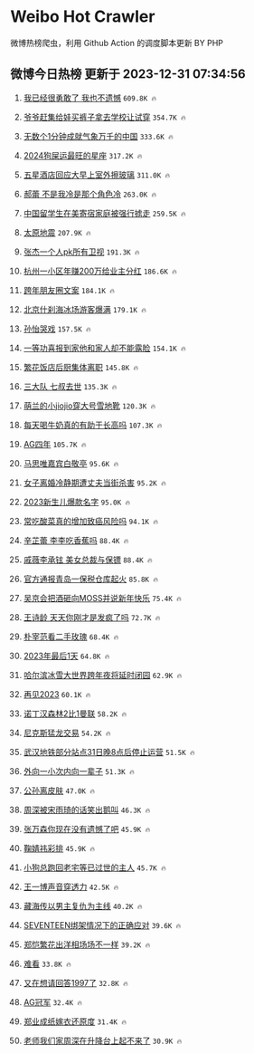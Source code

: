 # Weibo Hot Crawler 



微博热榜爬虫，利用 Github Action 的调度脚本更新 BY PHP 


## 微博今日热榜 更新于 2023-12-31 07:34:56 
1. [我已经很勇敢了 我也不遗憾](https://s.weibo.com/weibo?q=%E6%88%91%E5%B7%B2%E7%BB%8F%E5%BE%88%E5%8B%87%E6%95%A2%E4%BA%86%20%E6%88%91%E4%B9%9F%E4%B8%8D%E9%81%97%E6%86%BE&t=31&band_rank=1&Refer=top) `609.8K 🔥` 

1. [爷爷赶集给娃买裤子拿去学校让试穿](https://s.weibo.com/weibo?q=%23%E7%88%B7%E7%88%B7%E8%B5%B6%E9%9B%86%E7%BB%99%E5%A8%83%E4%B9%B0%E8%A3%A4%E5%AD%90%E6%8B%BF%E5%8E%BB%E5%AD%A6%E6%A0%A1%E8%AE%A9%E8%AF%95%E7%A9%BF%23&t=31&band_rank=2&Refer=top) `354.7K 🔥` 

1. [无数个1分钟成就气象万千的中国](https://s.weibo.com/weibo?q=%23%E6%97%A0%E6%95%B0%E4%B8%AA1%E5%88%86%E9%92%9F%E6%88%90%E5%B0%B1%E6%B0%94%E8%B1%A1%E4%B8%87%E5%8D%83%E7%9A%84%E4%B8%AD%E5%9B%BD%23&t=31&band_rank=3&Refer=top) `333.6K 🔥` 

1. [2024狗屎运最旺的星座](https://s.weibo.com/weibo?q=%232024%E7%8B%97%E5%B1%8E%E8%BF%90%E6%9C%80%E6%97%BA%E7%9A%84%E6%98%9F%E5%BA%A7%23&t=31&band_rank=4&Refer=top) `317.2K 🔥` 

1. [五星酒店回应大早上室外擦玻璃](https://s.weibo.com/weibo?q=%23%E4%BA%94%E6%98%9F%E9%85%92%E5%BA%97%E5%9B%9E%E5%BA%94%E5%A4%A7%E6%97%A9%E4%B8%8A%E5%AE%A4%E5%A4%96%E6%93%A6%E7%8E%BB%E7%92%83%23&t=31&band_rank=5&Refer=top) `311.0K 🔥` 

1. [郝蕾 不是我冷是那个角色冷](https://s.weibo.com/weibo?q=%E9%83%9D%E8%95%BE%20%E4%B8%8D%E6%98%AF%E6%88%91%E5%86%B7%E6%98%AF%E9%82%A3%E4%B8%AA%E8%A7%92%E8%89%B2%E5%86%B7&t=31&band_rank=6&Refer=top) `263.0K 🔥` 

1. [中国留学生在美寄宿家庭被强行掳走](https://s.weibo.com/weibo?q=%23%E4%B8%AD%E5%9B%BD%E7%95%99%E5%AD%A6%E7%94%9F%E5%9C%A8%E7%BE%8E%E5%AF%84%E5%AE%BF%E5%AE%B6%E5%BA%AD%E8%A2%AB%E5%BC%BA%E8%A1%8C%E6%8E%B3%E8%B5%B0%23&t=31&band_rank=7&Refer=top) `259.5K 🔥` 

1. [太原地震](https://s.weibo.com/weibo?q=%E5%A4%AA%E5%8E%9F%E5%9C%B0%E9%9C%87&t=31&band_rank=8&Refer=top) `207.9K 🔥` 

1. [张杰一个人pk所有卫视](https://s.weibo.com/weibo?q=%23%E5%BC%A0%E6%9D%B0%E4%B8%80%E4%B8%AA%E4%BA%BApk%E6%89%80%E6%9C%89%E5%8D%AB%E8%A7%86%23&t=31&band_rank=9&Refer=top) `191.3K 🔥` 

1. [杭州一小区年赚200万给业主分红](https://s.weibo.com/weibo?q=%23%E6%9D%AD%E5%B7%9E%E4%B8%80%E5%B0%8F%E5%8C%BA%E5%B9%B4%E8%B5%9A200%E4%B8%87%E7%BB%99%E4%B8%9A%E4%B8%BB%E5%88%86%E7%BA%A2%23&t=31&band_rank=10&Refer=top) `186.6K 🔥` 

1. [跨年朋友圈文案](https://s.weibo.com/weibo?q=%23%E8%B7%A8%E5%B9%B4%E6%9C%8B%E5%8F%8B%E5%9C%88%E6%96%87%E6%A1%88%23&t=31&band_rank=11&Refer=top) `184.1K 🔥` 

1. [北京什刹海冰场游客爆满](https://s.weibo.com/weibo?q=%23%E5%8C%97%E4%BA%AC%E4%BB%80%E5%88%B9%E6%B5%B7%E5%86%B0%E5%9C%BA%E6%B8%B8%E5%AE%A2%E7%88%86%E6%BB%A1%23&t=31&band_rank=12&Refer=top) `179.1K 🔥` 

1. [孙怡哭戏](https://s.weibo.com/weibo?q=%E5%AD%99%E6%80%A1%E5%93%AD%E6%88%8F&t=31&band_rank=13&Refer=top) `157.5K 🔥` 

1. [一等功喜报到家他和家人却不能露脸](https://s.weibo.com/weibo?q=%23%E4%B8%80%E7%AD%89%E5%8A%9F%E5%96%9C%E6%8A%A5%E5%88%B0%E5%AE%B6%E4%BB%96%E5%92%8C%E5%AE%B6%E4%BA%BA%E5%8D%B4%E4%B8%8D%E8%83%BD%E9%9C%B2%E8%84%B8%23&t=31&band_rank=14&Refer=top) `154.1K 🔥` 

1. [繁花饭店后厨集体离职](https://s.weibo.com/weibo?q=%E7%B9%81%E8%8A%B1%E9%A5%AD%E5%BA%97%E5%90%8E%E5%8E%A8%E9%9B%86%E4%BD%93%E7%A6%BB%E8%81%8C&t=31&band_rank=15&Refer=top) `145.8K 🔥` 

1. [三大队 七叔去世](https://s.weibo.com/weibo?q=%E4%B8%89%E5%A4%A7%E9%98%9F%20%E4%B8%83%E5%8F%94%E5%8E%BB%E4%B8%96&t=31&band_rank=16&Refer=top) `135.3K 🔥` 

1. [萌兰的小jiojio穿大号雪地靴](https://s.weibo.com/weibo?q=%23%E8%90%8C%E5%85%B0%E7%9A%84%E5%B0%8Fjiojio%E7%A9%BF%E5%A4%A7%E5%8F%B7%E9%9B%AA%E5%9C%B0%E9%9D%B4%23&t=31&band_rank=17&Refer=top) `120.3K 🔥` 

1. [每天喝牛奶真的有助于长高吗](https://s.weibo.com/weibo?q=%23%E6%AF%8F%E5%A4%A9%E5%96%9D%E7%89%9B%E5%A5%B6%E7%9C%9F%E7%9A%84%E6%9C%89%E5%8A%A9%E4%BA%8E%E9%95%BF%E9%AB%98%E5%90%97%23&t=31&band_rank=18&Refer=top) `107.3K 🔥` 

1. [AG四年](https://s.weibo.com/weibo?q=AG%E5%9B%9B%E5%B9%B4&t=31&band_rank=19&Refer=top) `105.7K 🔥` 

1. [马思唯嘉宾白敬亭](https://s.weibo.com/weibo?q=%E9%A9%AC%E6%80%9D%E5%94%AF%E5%98%89%E5%AE%BE%E7%99%BD%E6%95%AC%E4%BA%AD&t=31&band_rank=20&Refer=top) `95.6K 🔥` 

1. [女子离婚冷静期遭丈夫当街杀害](https://s.weibo.com/weibo?q=%23%E5%A5%B3%E5%AD%90%E7%A6%BB%E5%A9%9A%E5%86%B7%E9%9D%99%E6%9C%9F%E9%81%AD%E4%B8%88%E5%A4%AB%E5%BD%93%E8%A1%97%E6%9D%80%E5%AE%B3%23&t=31&band_rank=21&Refer=top) `95.2K 🔥` 

1. [2023新生儿爆款名字](https://s.weibo.com/weibo?q=%232023%E6%96%B0%E7%94%9F%E5%84%BF%E7%88%86%E6%AC%BE%E5%90%8D%E5%AD%97%23&t=31&band_rank=22&Refer=top) `95.0K 🔥` 

1. [常吃酸菜真的增加致癌风险吗](https://s.weibo.com/weibo?q=%23%E5%B8%B8%E5%90%83%E9%85%B8%E8%8F%9C%E7%9C%9F%E7%9A%84%E5%A2%9E%E5%8A%A0%E8%87%B4%E7%99%8C%E9%A3%8E%E9%99%A9%E5%90%97%23&t=31&band_rank=23&Refer=top) `94.1K 🔥` 

1. [辛芷蕾 李李吃香蕉吗](https://s.weibo.com/weibo?q=%E8%BE%9B%E8%8A%B7%E8%95%BE%20%E6%9D%8E%E6%9D%8E%E5%90%83%E9%A6%99%E8%95%89%E5%90%97&t=31&band_rank=24&Refer=top) `88.4K 🔥` 

1. [戚薇李承铉 美女总裁与保镖](https://s.weibo.com/weibo?q=%E6%88%9A%E8%96%87%E6%9D%8E%E6%89%BF%E9%93%89%20%E7%BE%8E%E5%A5%B3%E6%80%BB%E8%A3%81%E4%B8%8E%E4%BF%9D%E9%95%96&t=31&band_rank=25&Refer=top) `88.4K 🔥` 

1. [官方通报青岛一保税仓库起火](https://s.weibo.com/weibo?q=%23%E5%AE%98%E6%96%B9%E9%80%9A%E6%8A%A5%E9%9D%92%E5%B2%9B%E4%B8%80%E4%BF%9D%E7%A8%8E%E4%BB%93%E5%BA%93%E8%B5%B7%E7%81%AB%23&t=31&band_rank=26&Refer=top) `85.8K 🔥` 

1. [吴京会把酒砸向MOSS并说新年快乐](https://s.weibo.com/weibo?q=%E5%90%B4%E4%BA%AC%E4%BC%9A%E6%8A%8A%E9%85%92%E7%A0%B8%E5%90%91MOSS%E5%B9%B6%E8%AF%B4%E6%96%B0%E5%B9%B4%E5%BF%AB%E4%B9%90&t=31&band_rank=27&Refer=top) `75.4K 🔥` 

1. [王诗龄 天天你刚才是发疯了吗](https://s.weibo.com/weibo?q=%E7%8E%8B%E8%AF%97%E9%BE%84%20%E5%A4%A9%E5%A4%A9%E4%BD%A0%E5%88%9A%E6%89%8D%E6%98%AF%E5%8F%91%E7%96%AF%E4%BA%86%E5%90%97&t=31&band_rank=28&Refer=top) `72.7K 🔥` 

1. [朴宰范看二手玫瑰](https://s.weibo.com/weibo?q=%E6%9C%B4%E5%AE%B0%E8%8C%83%E7%9C%8B%E4%BA%8C%E6%89%8B%E7%8E%AB%E7%91%B0&t=31&band_rank=29&Refer=top) `68.4K 🔥` 

1. [2023年最后1天](https://s.weibo.com/weibo?q=%232023%E5%B9%B4%E6%9C%80%E5%90%8E1%E5%A4%A9%23&t=31&band_rank=30&Refer=top) `64.8K 🔥` 

1. [哈尔滨冰雪大世界跨年夜将延时闭园](https://s.weibo.com/weibo?q=%23%E5%93%88%E5%B0%94%E6%BB%A8%E5%86%B0%E9%9B%AA%E5%A4%A7%E4%B8%96%E7%95%8C%E8%B7%A8%E5%B9%B4%E5%A4%9C%E5%B0%86%E5%BB%B6%E6%97%B6%E9%97%AD%E5%9B%AD%23&t=31&band_rank=31&Refer=top) `62.9K 🔥` 

1. [再见2023](https://s.weibo.com/weibo?q=%23%E5%86%8D%E8%A7%812023%23&t=31&band_rank=32&Refer=top) `60.1K 🔥` 

1. [诺丁汉森林2比1曼联](https://s.weibo.com/weibo?q=%23%E8%AF%BA%E4%B8%81%E6%B1%89%E6%A3%AE%E6%9E%972%E6%AF%941%E6%9B%BC%E8%81%94%23&t=31&band_rank=33&Refer=top) `58.2K 🔥` 

1. [尼克斯猛龙交易](https://s.weibo.com/weibo?q=%23%E5%B0%BC%E5%85%8B%E6%96%AF%E7%8C%9B%E9%BE%99%E4%BA%A4%E6%98%93%23&t=31&band_rank=34&Refer=top) `54.2K 🔥` 

1. [武汉地铁部分站点31日晚8点后停止运营](https://s.weibo.com/weibo?q=%23%E6%AD%A6%E6%B1%89%E5%9C%B0%E9%93%81%E9%83%A8%E5%88%86%E7%AB%99%E7%82%B931%E6%97%A5%E6%99%9A8%E7%82%B9%E5%90%8E%E5%81%9C%E6%AD%A2%E8%BF%90%E8%90%A5%23&t=31&band_rank=35&Refer=top) `51.5K 🔥` 

1. [外向一小次内向一辈子](https://s.weibo.com/weibo?q=%E5%A4%96%E5%90%91%E4%B8%80%E5%B0%8F%E6%AC%A1%E5%86%85%E5%90%91%E4%B8%80%E8%BE%88%E5%AD%90&t=31&band_rank=36&Refer=top) `51.3K 🔥` 

1. [公孙离皮肤](https://s.weibo.com/weibo?q=%E5%85%AC%E5%AD%99%E7%A6%BB%E7%9A%AE%E8%82%A4&t=31&band_rank=37&Refer=top) `47.0K 🔥` 

1. [周深被宋雨琦的话笑出鹅叫](https://s.weibo.com/weibo?q=%23%E5%91%A8%E6%B7%B1%E8%A2%AB%E5%AE%8B%E9%9B%A8%E7%90%A6%E7%9A%84%E8%AF%9D%E7%AC%91%E5%87%BA%E9%B9%85%E5%8F%AB%23&t=31&band_rank=38&Refer=top) `46.3K 🔥` 

1. [张万森你现在没有遗憾了吧](https://s.weibo.com/weibo?q=%E5%BC%A0%E4%B8%87%E6%A3%AE%E4%BD%A0%E7%8E%B0%E5%9C%A8%E6%B2%A1%E6%9C%89%E9%81%97%E6%86%BE%E4%BA%86%E5%90%A7&t=31&band_rank=39&Refer=top) `45.9K 🔥` 

1. [鞠婧祎彩排](https://s.weibo.com/weibo?q=%E9%9E%A0%E5%A9%A7%E7%A5%8E%E5%BD%A9%E6%8E%92&t=31&band_rank=40&Refer=top) `45.9K 🔥` 

1. [小狗总跑回老宅等已过世的主人](https://s.weibo.com/weibo?q=%23%E5%B0%8F%E7%8B%97%E6%80%BB%E8%B7%91%E5%9B%9E%E8%80%81%E5%AE%85%E7%AD%89%E5%B7%B2%E8%BF%87%E4%B8%96%E7%9A%84%E4%B8%BB%E4%BA%BA%23&t=31&band_rank=41&Refer=top) `45.7K 🔥` 

1. [王一博声音穿透力](https://s.weibo.com/weibo?q=%23%E7%8E%8B%E4%B8%80%E5%8D%9A%E5%A3%B0%E9%9F%B3%E7%A9%BF%E9%80%8F%E5%8A%9B%23&t=31&band_rank=42&Refer=top) `42.5K 🔥` 

1. [藏海传以男主复仇为主线](https://s.weibo.com/weibo?q=%E8%97%8F%E6%B5%B7%E4%BC%A0%E4%BB%A5%E7%94%B7%E4%B8%BB%E5%A4%8D%E4%BB%87%E4%B8%BA%E4%B8%BB%E7%BA%BF&t=31&band_rank=43&Refer=top) `40.2K 🔥` 

1. [SEVENTEEN绑架情况下的正确应对](https://s.weibo.com/weibo?q=SEVENTEEN%E7%BB%91%E6%9E%B6%E6%83%85%E5%86%B5%E4%B8%8B%E7%9A%84%E6%AD%A3%E7%A1%AE%E5%BA%94%E5%AF%B9&t=31&band_rank=44&Refer=top) `39.6K 🔥` 

1. [郑恺繁花出洋相场场不一样](https://s.weibo.com/weibo?q=%E9%83%91%E6%81%BA%E7%B9%81%E8%8A%B1%E5%87%BA%E6%B4%8B%E7%9B%B8%E5%9C%BA%E5%9C%BA%E4%B8%8D%E4%B8%80%E6%A0%B7&t=31&band_rank=45&Refer=top) `39.2K 🔥` 

1. [难看](https://s.weibo.com/weibo?q=%E9%9A%BE%E7%9C%8B&t=31&band_rank=46&Refer=top) `33.8K 🔥` 

1. [又在想请回答1997了](https://s.weibo.com/weibo?q=%23%E5%8F%88%E5%9C%A8%E6%83%B3%E8%AF%B7%E5%9B%9E%E7%AD%941997%E4%BA%86%23&t=31&band_rank=47&Refer=top) `32.8K 🔥` 

1. [AG冠军](https://s.weibo.com/weibo?q=AG%E5%86%A0%E5%86%9B&t=31&band_rank=48&Refer=top) `32.4K 🔥` 

1. [郑业成纸嫁衣还原度](https://s.weibo.com/weibo?q=%23%E9%83%91%E4%B8%9A%E6%88%90%E7%BA%B8%E5%AB%81%E8%A1%A3%E8%BF%98%E5%8E%9F%E5%BA%A6%23&t=31&band_rank=49&Refer=top) `31.4K 🔥` 

1. [老师我们家周深在升降台上起不来了](https://s.weibo.com/weibo?q=%E8%80%81%E5%B8%88%E6%88%91%E4%BB%AC%E5%AE%B6%E5%91%A8%E6%B7%B1%E5%9C%A8%E5%8D%87%E9%99%8D%E5%8F%B0%E4%B8%8A%E8%B5%B7%E4%B8%8D%E6%9D%A5%E4%BA%86&t=31&band_rank=50&Refer=top) `30.9K 🔥` 

